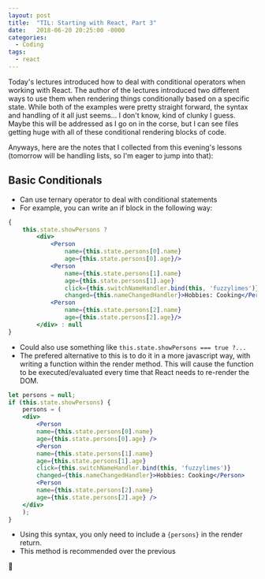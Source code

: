 ```yaml
---
layout: post
title:  "TIL: Starting with React, Part 3"
date:   2018-06-20 20:25:00 -0000
categories:
  - Coding
tags:
  - react
---
```

Today's lectures introduced how to deal with conditional operators when working with React. The author of the lectures introduced two different ways to use them when rendering things conditionally based on a specific state. While both of the examples were pretty straight forward, the syntax and handling of it all just seems... I don't know, kind of clunky I guess. Maybe this will be addressed as I go on in the corse, but I can see files getting huge with all of these conditional rendering blocks of code.

Anyways, here are the notes that I collected from this evening's lessons (tomorrow will be handling lists, so I'm eager to jump into that):

## Basic Conditionals
* Can use ternary operator to deal with conditional statements
* For example, you can write an if block in the following way:
```jsx
{ 
    this.state.showPersons ? 
        <div>
            <Person 
                name={this.state.persons[0].name} 
                age={this.state.persons[0].age}/>
            <Person 
                name={this.state.persons[1].name} 
                age={this.state.persons[1].age}
                click={this.switchNameHandler.bind(this, 'fuzzylimes')}
                changed={this.nameChangedHandler}>Hobbies: Cooking</Person>
            <Person 
                name={this.state.persons[2].name} 
                age={this.state.persons[2].age}/>
        </div> : null
}
```
* Could also use something like `this.state.showPersons === true ?...`
* The prefered alternative to this is to do it in a more javascript way, with writing a function within the render method. This will cause the function to be executed/evaluated every time that React needs to re-render the DOM.
```jsx
let persons = null;
if (this.state.showPersons) {
    persons = (
    <div>
        <Person
        name={this.state.persons[0].name}
        age={this.state.persons[0].age} />
        <Person
        name={this.state.persons[1].name}
        age={this.state.persons[1].age}
        click={this.switchNameHandler.bind(this, 'fuzzylimes')}
        changed={this.nameChangedHandler}>Hobbies: Cooking</Person>
        <Person
        name={this.state.persons[2].name}
        age={this.state.persons[2].age} />
    </div>
    );
}
```
* Using this syntax, you only need to include a `{persons}` in the render return.
* This method is recommended over the previous

💚